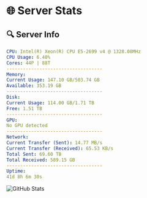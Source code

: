 # 🌐 Server Stats
## 🔍 Server Info
```yaml
CPU: Intel(R) Xeon(R) CPU E5-2699 v4 @ 1328.08MHz
CPU Usage: 6.40%
Cores: 44P | 88T
-----------------------------------
Memory:
Current Usage: 147.10 GB/503.74 GB
Available: 353.19 GB
-----------------------------------
Disk:
Current Usage: 114.00 GB/1.71 TB
Free: 1.51 TB
-----------------------------------
GPU:
No GPU detected
-----------------------------------
Network:
Current Transfer (Sent): 14.77 MB/s
Current Transfer (Received): 65.53 KB/s
Total Sent: 69.60 TB
Total Received: 589.15 GB
-----------------------------------
Uptime:
41d 8h 6m 30s
```
![GitHub Stats](https://img.shields.io/badge/Updated-2025-04-18_05:29:19-blue)